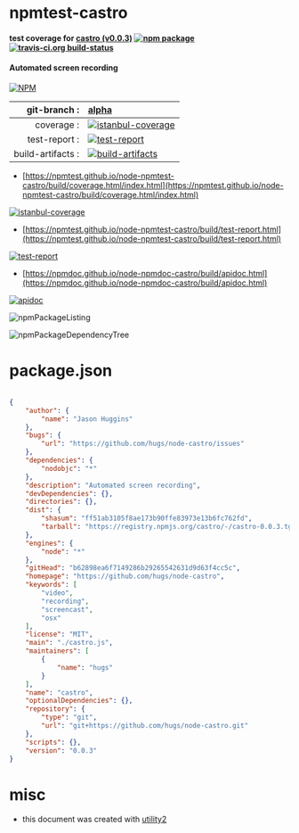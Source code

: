 # npmtest-castro

#### test coverage for  [castro (v0.0.3)](https://github.com/hugs/node-castro)  [![npm package](https://img.shields.io/npm/v/npmtest-castro.svg?style=flat-square)](https://www.npmjs.org/package/npmtest-castro) [![travis-ci.org build-status](https://api.travis-ci.org/npmtest/node-npmtest-castro.svg)](https://travis-ci.org/npmtest/node-npmtest-castro)

#### Automated screen recording

[![NPM](https://nodei.co/npm/castro.png?downloads=true&downloadRank=true&stars=true)](https://www.npmjs.com/package/castro)

| git-branch : | [alpha](https://github.com/npmtest/node-npmtest-castro/tree/alpha)|
|--:|:--|
| coverage : | [![istanbul-coverage](https://npmtest.github.io/node-npmtest-castro/build/coverage.badge.svg)](https://npmtest.github.io/node-npmtest-castro/build/coverage.html/index.html)|
| test-report : | [![test-report](https://npmtest.github.io/node-npmtest-castro/build/test-report.badge.svg)](https://npmtest.github.io/node-npmtest-castro/build/test-report.html)|
| build-artifacts : | [![build-artifacts](https://npmtest.github.io/node-npmtest-castro/glyphicons_144_folder_open.png)](https://github.com/npmtest/node-npmtest-castro/tree/gh-pages/build)|

- [https://npmtest.github.io/node-npmtest-castro/build/coverage.html/index.html](https://npmtest.github.io/node-npmtest-castro/build/coverage.html/index.html)

[![istanbul-coverage](https://npmtest.github.io/node-npmtest-castro/build/screenCapture.buildCi.browser.%252Ftmp%252Fbuild%252Fcoverage.lib.html.png)](https://npmtest.github.io/node-npmtest-castro/build/coverage.html/index.html)

- [https://npmtest.github.io/node-npmtest-castro/build/test-report.html](https://npmtest.github.io/node-npmtest-castro/build/test-report.html)

[![test-report](https://npmtest.github.io/node-npmtest-castro/build/screenCapture.buildCi.browser.%252Ftmp%252Fbuild%252Ftest-report.html.png)](https://npmtest.github.io/node-npmtest-castro/build/test-report.html)

- [https://npmdoc.github.io/node-npmdoc-castro/build/apidoc.html](https://npmdoc.github.io/node-npmdoc-castro/build/apidoc.html)

[![apidoc](https://npmdoc.github.io/node-npmdoc-castro/build/screenCapture.buildCi.browser.%252Ftmp%252Fbuild%252Fapidoc.html.png)](https://npmdoc.github.io/node-npmdoc-castro/build/apidoc.html)

![npmPackageListing](https://npmtest.github.io/node-npmtest-castro/build/screenCapture.npmPackageListing.svg)

![npmPackageDependencyTree](https://npmtest.github.io/node-npmtest-castro/build/screenCapture.npmPackageDependencyTree.svg)



# package.json

```json

{
    "author": {
        "name": "Jason Huggins"
    },
    "bugs": {
        "url": "https://github.com/hugs/node-castro/issues"
    },
    "dependencies": {
        "nodobjc": "*"
    },
    "description": "Automated screen recording",
    "devDependencies": {},
    "directories": {},
    "dist": {
        "shasum": "ff51ab3105f8ae173b90ffe83973e13b6fc762fd",
        "tarball": "https://registry.npmjs.org/castro/-/castro-0.0.3.tgz"
    },
    "engines": {
        "node": "*"
    },
    "gitHead": "b62898ea6f7149286b29265542631d9d63f4cc5c",
    "homepage": "https://github.com/hugs/node-castro",
    "keywords": [
        "video",
        "recording",
        "screencast",
        "osx"
    ],
    "license": "MIT",
    "main": "./castro.js",
    "maintainers": [
        {
            "name": "hugs"
        }
    ],
    "name": "castro",
    "optionalDependencies": {},
    "repository": {
        "type": "git",
        "url": "git+https://github.com/hugs/node-castro.git"
    },
    "scripts": {},
    "version": "0.0.3"
}
```



# misc
- this document was created with [utility2](https://github.com/kaizhu256/node-utility2)
